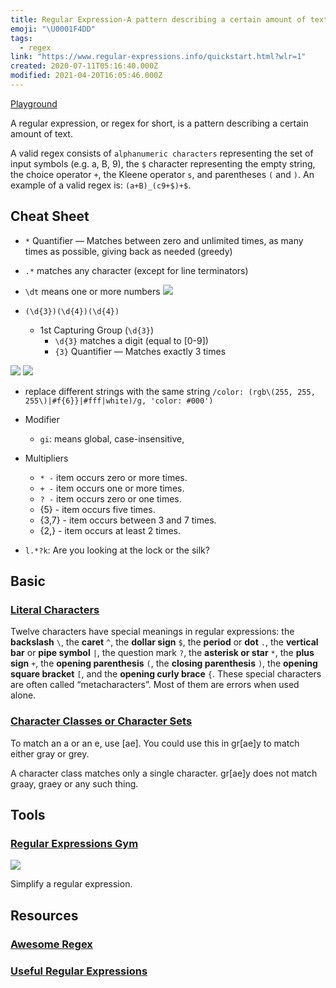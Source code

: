 ```yaml
---
title: Regular Expression-A pattern describing a certain amount of text.
emoji: "\U0001F4DD"
tags:
  - regex
link: "https://www.regular-expressions.info/quickstart.html?wlr=1"
created: 2020-07-11T05:16:40.000Z
modified: 2021-04-20T16:05:46.000Z
---
```


[Playground](https://regex101.com/)

A regular expression, or regex for short, is a pattern describing a certain amount of text.

A valid regex consists of `alphanumeric characters` representing the set of input symbols (e.g. a, B, 9), the `$` character representing the empty string, the choice operator `+`, the Kleene operator `s`, and parentheses `(` and `)`. An example of a valid regex is: `(a+B)_(c9+$)+$`.

## Cheat Sheet

- `*` Quantifier — Matches between zero and unlimited times, as many times as possible, giving back as needed (greedy)
- `.*` matches any character (except for line terminators)
- `\dt` means one or more numbers
  ![](https://cdn.sspai.com/editor/u_sanko/15903151097080.gif)

- `(\d{3})(\d{4})(\d{4})`
  - 1st Capturing Group (`\d{3}`)
    - `\d{3}` matches a digit (equal to [0-9])
    - `{3}` Quantifier — Matches exactly 3 times

![](https://cdn.sspai.com/editor/u_sanko/15903151099127.jpg?imageView2/2/w/1120/q/90/interlace/1/ignore-error/1)
![](https://cdn.sspai.com/editor/u_sanko/15903151099105.jpg?imageView2/2/w/1120/q/90/interlace/1/ignore-error/1)

- replace different strings with the same string
  `/color: (rgb\(255, 255, 255\)|#f{6}}|#fff|white)/g, 'color: #000')`

- Modifier
  - `gi`: means global, case-insensitive,
- Multipliers

  - `* -` item occurs zero or more times.
  - `+ -` item occurs one or more times.
  - `? -` item occurs zero or one times.
  - {5} - item occurs five times.
  - {3,7} - item occurs between 3 and 7 times.
  - {2,} - item occurs at least 2 times.

- `l.*?k`: Are you looking at the lock or the silk?

## Basic

### [Literal Characters](https://www.regular-expressions.info/characters.html)

Twelve characters have special meanings in regular expressions: the **backslash** `\`, the **caret** `^`, the **dollar sign** `$`, the **period** or **dot** `.`, the **vertical bar** or **pipe symbol** `|`, the question mark `?`, the **asterisk or star** `*`, the **plus sign** `+`, the **opening parenthesis** `(`, the **closing parenthesis** `)`, the **opening square bracket** `[`, and the **opening curly brace** `{`. These special characters are often called “metacharacters”. Most of them are errors when used alone.

### [Character Classes or Character Sets](https://www.regular-expressions.info/charclass.html)

To match an a or an e, use [ae]. You could use this in gr[ae]y to match either gray or grey.

A character class matches only a single character. gr[ae]y does not match graay, graey or any such thing.

## Tools

### [Regular Expressions Gym](http://ivanzuzak.info/noam/webapps/regex_simplifier/)

![](https://www.researchgate.net/publication/334414124/figure/fig2/AS:779823869878273@1562935907850/Figura-4-Pagina-Regular-Expression-Gym-12-com-exemplo-de-uma-expressao-a-ser-reduzida.ppm)

Simplify a regular expression.

## Resources

### [Awesome Regex](https://github.com/aloisdg/awesome-regex)

### [Useful Regular Expressions](https://atrilsolutions.zendesk.com/hc/en-us/articles/205539861-Useful-regular-expressions)
